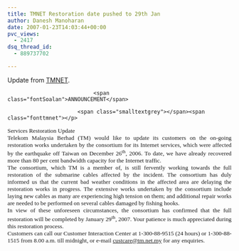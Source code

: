 ```yaml
---
title: TMNET Restoration date pushed to 29th Jan
author: Danesh Manoharan
date: 2007-01-23T14:03:44+00:00
pvc_views:
  - 2417
dsq_thread_id:
  - 889737702

---
```

Update from [TMNET][1].

                               <span class="fontSoalan">ANNOUNCEMENT</span>

                          <span class="smalltextgrey"></span><span class="fonttmnet"></p> 

<p style="margin: 0in 0in 0pt; text-align: justify" class="MsoNormal">
  <span style="font-size: 10pt; font-family: Verdana">Services Restoration Update</span>
</p>

<p style="margin: 0in 0in 0pt; text-align: justify" class="MsoNormal">
  <span style="font-size: 10pt; font-family: Verdana"> </span>
</p>

<p style="margin: 0in 0in 0pt; text-align: justify" class="MsoNormal">
  <span style="font-size: 10pt; font-family: Verdana">Telekom Malaysia Berhad (TM) would like to update its customers on the on-going restoration works undertaken by the consortium for its Internet services, which were affected by the earthquake off Taiwan on December 26<sup>th</sup>, 2006. To date, we have already recovered more than 80 per cent bandwidth capacity for the Internet traffic.</span>
</p>

<p style="margin: 0in 0in 0pt; text-align: justify" class="MsoNormal">
  <span style="font-size: 10pt; font-family: Verdana"> </span>
</p>

<p style="margin: 0in 0in 0pt; text-align: justify" class="MsoNormal">
  <span style="font-size: 10pt; font-family: Verdana">The consortium, which TM is a member of, is still fervently working towards the full restoration of the submarine cables affected by the incident. The consortium has duly informed us that the current bad weather conditions in the affected area are delaying the restoration works in progress. The extensive works undertaken by the consortium include laying new cables as many are experiencing high tension on them; and additional repair works are needed to be performed on several cables damaged by fishing hooks. </span>
</p>

<p style="margin: 0in 0in 0pt; text-align: justify" class="MsoNormal">
  <span style="font-size: 10pt; font-family: Verdana"> </span>
</p>

<p style="margin: 0in 0in 0pt; text-align: justify" class="MsoNormal">
  <span style="font-size: 10pt; font-family: Verdana">In view of these unforeseen circumstances, the consortium has confirmed that the full restoration will be completed by January 29<sup>th</sup>, 2007. Your patience is much appreciated during this restoration process. </span>
</p>

<p style="margin: 0in 0in 0pt; text-align: justify" class="MsoNormal">
  <span style="font-size: 10pt; font-family: Verdana"> </span>
</p>

<p style="margin: 0in 0in 0pt; text-align: justify" class="MsoNormal">
  <span style="font-size: 10pt; font-family: Verdana">Customers can call our Customer Interaction Center at 1-300-88-9515 (24 hours) or 1-300-88-1515 from 8.00 a.m. till midnight, or e-mail <a href="mailto:custcare@tm.net.my">custcare@tm.net.my</a> for any enquiries.</span>
</p>

<p>
  </span>
</p>

 [1]: http://www.tm.net.my